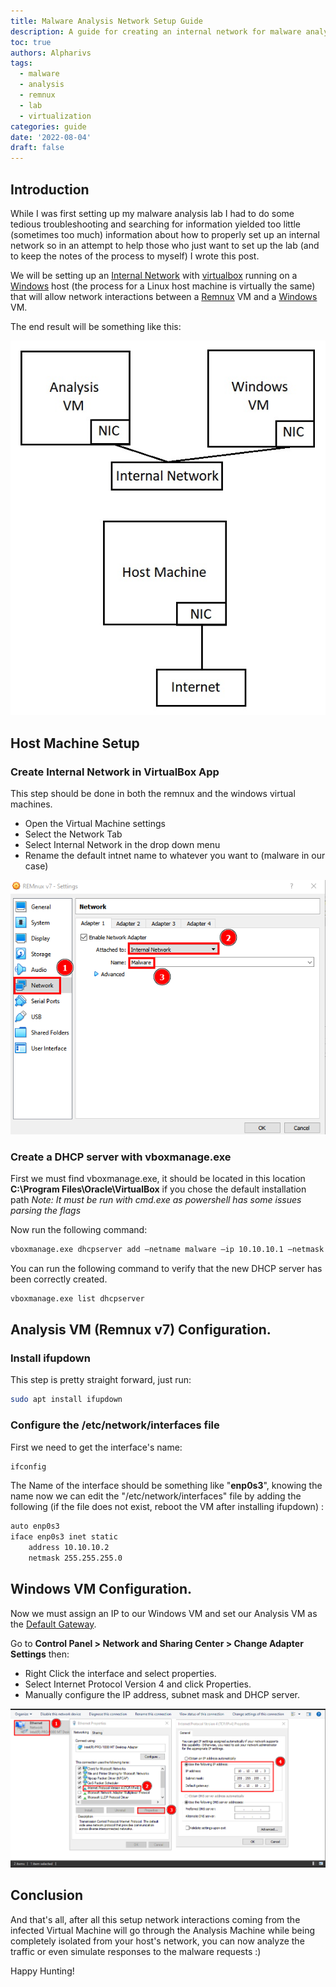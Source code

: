```yaml
---
title: Malware Analysis Network Setup Guide
description: A guide for creating an internal network for malware analysis.
toc: true
authors: Alpharivs
tags:
  - malware
  - analysis
  - remnux
  - lab
  - virtualization
categories: guide
date: '2022-08-04'
draft: false
---
```


## Introduction

While I was first setting up my malware analysis lab I had to do some tedious troubleshooting and searching for information yielded too little (sometimes too much) information about how to properly set up an internal network so in an attempt to help those who just want to set up the lab (and to keep the notes of the process to myself) I wrote this post.

We will be setting up an [Internal Network](https://docs.oracle.com/en/virtualization/virtualbox/6.0/user/network_internal.html) with [virtualbox](https://www.virtualbox.org/) running on a [Windows](https://www.microsoft.com/en-us/windows) host (the process for a Linux host machine is virtually the same) that will allow network interactions between a [Remnux](https://remnux.org/) VM and a [Windows](https://www.microsoft.com/en-us/windows) VM.

The end result will be something like this:

![internal](images/Internal_network.jpg)

## Host Machine Setup

### Create Internal Network in VirtualBox App

This step should be done in both the remnux and the windows virtual machines.

- Open the Virtual Machine settings
- Select the Network Tab
- Select Internal Network in the drop down menu
- Rename the default intnet name to whatever you want to (malware in our case)

![app_setup](images/app_setup.png)

### Create a DHCP server with vboxmanage.exe

First we must find vboxmanage.exe, it should be located in this location __C:\Program Files\Oracle\VirtualBox__ if you chose the default installation path *Note: It must be run with cmd.exe as powershell has some issues parsing the flags*

Now run the following command:
```cmd
vboxmanage.exe dhcpserver add —netname malware —ip 10.10.10.1 —netmask 255.255.255.0 —lowerip 10.10.10.2 —upperip 10.10.10.5 —enable
```
You can run the following command to verify that the new DHCP server has been correctly created.
```cmd
vboxmanage.exe list dhcpserver
```

## Analysis VM (Remnux v7) Configuration.

### Install ifupdown
This step is pretty straight forward, just run:
```bash
sudo apt install ifupdown
```
### Configure the /etc/network/interfaces file
First we need to get the interface's name:
```bash
ifconfig
```
The Name of the interface should be something like "__enp0s3__", knowing the name now we can edit the "/etc/network/interfaces" file by adding the following (if the file does not exist, reboot the VM after installing ifupdown) :
```bash
auto enp0s3
iface enp0s3 inet static
	address 10.10.10.2
	netmask 255.255.255.0
```

## Windows VM Configuration.

Now we must assign an IP to our Windows VM and set our Analysis VM as the [Default Gateway](https://en.wikipedia.org/wiki/Default_gateway).

Go to __Control Panel > Network and Sharing Center > Change Adapter Settings__ then:

- Right Click the interface and select properties.
- Select Internet Protocol Version 4 and click Properties.
- Manually configure the IP address, subnet mask and DHCP server.

![win_setup](images/win_setup.png)

## Conclusion

And that's all, after all this setup network interactions coming from the infected Virtual Machine will go through the Analysis Machine while being completely isolated from your host's network, you can now analyze the traffic or even simulate responses to the malware requests :)

Happy Hunting!